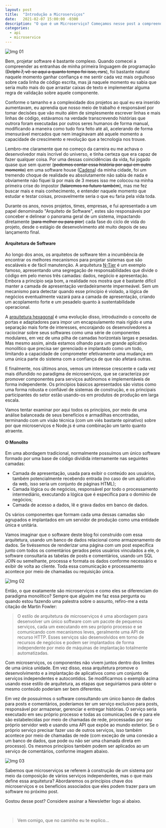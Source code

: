 ```yaml
---
layout: post
title:  "Introdução a Microserviços"
date:   2021-02-07 15:00:00 -0300
description: "O que é um Microserviço? Começamos nesse post a compreender a implementação de microserviços"
categories: 
  - api
  - microservice
---
```


![Img 01](https://raw.githubusercontent.com/daniloval/daniloval.github.io/main/_posts/2021-02-07-introducao-microservicos/IMG01.png)

Bem, projetar software é bastante complexo. Quando comecei a compreender as entranhas de minha primeira linguagem de programação (<s>Delphi 7, vê-se aqui a quanto tempo foi isso, rsrs</s>), foi bastante natural naquele momento ganhar confiança e me sentir cada vez mais orgulhoso sobre cada linha de código escrita, mas já naquele momento eu sabia que seria muito mais do que arrastar caixas de texto e implementar alguma regra de validação sobre aquele componente.

Conforme o tamanho e a complexidade dos projetos ao qual eu era inserido aumentavam, eu aprendia que nosso meio de trabalho é responsável por tomar decisões que vão muito além de simplesmente escrever linhas e mais linhas de código, estávamos na verdade transcrevendo histórias que outrora foram executadas por outros seres humanos de forma manual, modificando a maneira como tudo fora feito até ali, acelerando de forma imensurável mercados que nem imaginavam até aquele momento a capacidade de crescimento e revolução que a tecnologia nos trouxe. 

Lembro-me claramente que no começo da carreira eu me achava o desenvolvedor mais incrível do universo, e tinha certeza que era capaz de fazer qualquer coisa. Por uma dessas coincidências da vida, fui jogado quase que sem querer (<s>podemos contar essa história por aqui em outro momento</s>) em uma software house ([Cadena][1]) da minha cidade, foi um tremendo choque de realidade eu absolutamente não sabia de nada e obviamente não fiquei lá por mais de 3 meses isso me colocou na minha primeira crise do impostor (<s>falaremos no futuro também</s>), mas me fez buscar mais e mais conhecimento, e entender naquele momento que estudar e testar coisas, provavelmente seria o que eu faria pela vida toda.

Durante os anos, novos projetos, times, empresas, e fui apresentado a um papel denominado "Arquiteto de Software", estes são responsáveis por conceber e delinear o panorama geral de um sistema, impactando diretamente (<s>para melhor ou para pior</s>) cada fase do ciclo de vida do projeto, desde o estágio de desenvolvimento até muito depois de seu lançamento final.

#### Arquitetura de Software

Ao longo dos anos, os arquitetos de software têm a incumbência de encontrar os melhores mecanismos para projetar sistemas que são escaláveis e de fácil manutenção. A arquitetura [N-Tier][2] é um exemplo famoso, apresentando uma segregação de responsabilidades que divide o código em pelo menos três camadas: dados, negócio e apresentação. Embora a princípio seja bom, a realidade nos mostra que é bastante difícil manter a camada de apresentação verdadeiramente impermeável. Sem um mecanismo para detectar quando esse princípio é violado, a lógica de negócios eventualmente vazará para a camada de apresentação, criando um acoplamento forte e um pesadelo quanto à sustentabilidade operacional.

A [arquitetura hexagonal][3] é uma evolução disso, introduzindo o conceito de portas e adaptadores para impor um encapsulamento mais rígido e uma separação mais forte de interesses, encorajando os desenvolvedores a raciocinar sobre seus softwares como uma série de componentes modulares, em vez de uma pilha de camadas horizontais largas e pesadas. Mas mesmo assim, ainda estamos olhando para um grande aplicativo monolítico que precisa ser gerenciado e implantado como um todo, limitando a capacidade de comprometer efetivamente uma mudança em uma única parte do sistema com a confiança de que não afetará outras.

E finalmente, nos últimos anos, vemos um interesse crescente e cada vez mais difundido no paradigma de microserviços, que se caracteriza por promover componentes para serviços autônomos e implementáveis de forma independente. Os princípios básicos apresentados são vistos como uma forma robusta e confiável de sistemas de construção, e os principais participantes do setor estão usando-os em produtos de produção em larga escala.

Vamos tentar examinar por aqui todos os princípios, por meio de uma análise balanceada de seus benefícios e armadilhas encontradas, terminando com um visão técnica (com um viés bastante opinativo) sobre por que microserviços e Node.js é uma combinação um tanto quanto atraente.

#### O Monolito

Em uma abordagem tradicional, normalmente possuímos um único software formado por uma base de código dividida internamente nas seguintes camadas:
<ul>
<li>Camada de apresentação, usada para exibir o conteúdo aos usuários, também potencialmente recebendo entrada (no caso de um aplicativo da web, isso seria um conjunto de páginas HTML);</li>
<li>Camada lógica ou de negócios, responsável por todo o processamento intermediário, executando a lógica que é específica para o domínio de negócios;</li>
<li>Camada de acesso a dados, lê e grava dados em banco de dados.</li>
</ul>

Os vários componentes que formam cada uma dessas camadas são agrupados e implantados em um servidor de produção como uma entidade única e unitária.

Vamos imaginar que o software deste blog foi construído com essa arquitetura, usando um banco de dados relacional como armazenamento de dados. Se tivéssemos de renderizar uma página com um post específica junto com todos os comentários gerados pelos usuários vinculados a ele, o software consultaria as tabelas de posts e comentários, usando um SQL JOIN ou semelhante, processa e formata os dados conforme necessário e exibir de volta ao cliente. Toda essa comunicação e processamento acontece por meio de chamadas ou requisição única.

<style>
  img[src$="centerme"] {
    display:block;
    margin: 0 auto;
  }
</style>

![Img 02](https://raw.githubusercontent.com/daniloval/daniloval.github.io/main/_posts/2021-02-07-introducao-microservicos/IMG02.png?style=centerme)

Então, o que exatamente são microserviços e como eles se diferenciam do paradigma monolítico? Sempre que alguém me faz  essa pergunta ou quando estou fazendo uma palestra sobre o assunto, refiro-me a esta citação de Martin Fowler:

<blockquote>O estilo de arquitetura de microserviços é uma abordagem para desenvolver um único software com um pacote de pequenos serviços, cada um executando em seu próprio processo e se comunicando com mecanismos leves, geralmente uma API de recurso HTTP. Esses serviços são desenvolvidos em torno de recursos de negócios e podem ser implantados de forma independente por meio de máquinas de implantação totalmente automatizadas.</blockquote>

Com microserviços, os componentes não vivem juntos dentro dos limites de uma única unidade. Em vez disso, essa arquitetura promove o desenvolvimento e a implantação de aplicativos como um conjunto de serviços independentes e autocontidos. Se modificarmos o exemplo acima usando esse estilo de arquitetura, as etapas que seguiríamos para obter o mesmo conteúdo poderiam ser bem diferentes.

Em vez de possuirmos o software consultando um único banco de dados para posts e comentários, poderíamos ter um serviço exclusivo para posts, responsável por armazenar, gerenciar e entregar histórias. O serviço seria executado em seu próprio processo e todas as comunicações de e para ele são estabelecidas por meio de chamadas de rede, processadas por seu próprio servidor web e usando uma API que expõe ao mundo exterior. Se o próprio serviço precisar fazer uso de outros serviços, isso também acontece por meio de chamadas de rede (com exceção de uma conexão a um banco de dados, que pode ou não ser uma chamada direta em processo). Os mesmos princípios também podem ser aplicados ao um serviço de comentários, conforme imagem abaixo.

![Img 03](https://raw.githubusercontent.com/daniloval/daniloval.github.io/main/_posts/2021-02-07-introducao-microservicos/IMG03.png?style=centerme)

Sabemos que microserviços se referem à construção de um sistema por meio da composição de vários serviços independentes, mas o que mais define essa arquitetura? Abordaremos os princípios chave dos microserviços e os benefícios associados que eles podem trazer para um software no próximo post.

Gostou desse post? Considere assinar a Newsletter logo ai abaixo.

<br>
<blockquote>Vem comigo, que no caminho eu te explico...</blockquote>

 [1]: https://cadena.com.br/
 [2]: https://docs.microsoft.com/pt-br/previous-versions/visualstudio/visual-studio-2015/data-tools/n-tier-data-applications-overview?view=vs-2015&redirectedfrom=MSDN
 [3]: https://en.wikipedia.org/wiki/Hexagonal_architecture_(software)
